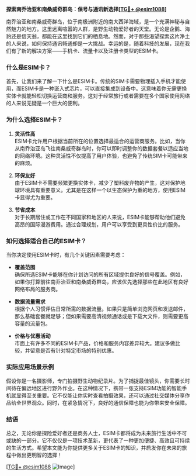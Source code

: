 **探索南乔治亚和南桑威奇群岛：保号与通讯新选择[[TG💪+ @esim1088](https://t.me/s/esim1088)]**

南乔治亚和南桑威奇群岛，位于南极洲附近的南大西洋海域，是一个充满神秘与自然魅力的地方。这里远离喧嚣的人群，是野生动物爱好者的天堂。无论是企鹅、海豹还是信天翁，都能在这里找到它们的栖息地。然而，对于那些渴望探索这片净土的人来说，如何保持通讯畅通却是一大挑战。幸运的是，随着科技的发展，现在我们有了新的解决方案——手机卡、流量卡以及注册卡类型的ESIM卡。

### **什么是ESIM卡？**

首先，让我们来了解一下什么是ESIM卡。传统的SIM卡需要物理插入手机才能使用，而ESIM卡是一种嵌入式芯片，可以直接集成到设备中。这意味着你无需更换实体卡就能轻松切换运营商和服务。这对于经常旅行或者需要在多个国家使用网络的人来说无疑是一个巨大的便利。

### **为什么选择ESIM卡？**

1. **灵活性高**  
   ESIM卡允许用户根据当前所在的位置选择最适合的运营商服务。比如，当你从南乔治亚岛飞往南桑威奇群岛时，你可以即时调整你的数据套餐以适应当地的网络环境。这种灵活性不仅提高了用户体验，也避免了传统SIM卡可能带来的麻烦。

2. **环保友好**  
   由于ESIM卡不需要频繁更换实体卡，减少了塑料废弃物的产生，这对保护地球环境具有重要意义。尤其是在这样一个以生态保护为重的地方，使用ESIM卡显得尤为重要。

3. **节省成本**  
   对于长期居住或工作在不同国家和地区的人来说，ESIM卡能够帮助他们避免高昂的国际漫游费用。通过合理规划，用户可以享受到更具性价比的服务。

### **如何选择适合自己的ESIM卡？**

当你决定使用ESIM卡时，有几个关键因素需要考虑：

- **覆盖范围**  
  确保所选ESIM卡能够在你计划访问的所有区域提供良好的信号覆盖。例如，如果你打算前往南乔治亚和南桑威奇群岛，应该优先选择那些在此地区有良好网络布局的服务商。

- **数据流量需求**  
  根据个人习惯评估日常所需的数据流量。如果只是简单浏览网页和发送邮件，那么基础套餐就足够；但如果需要高清视频通话或是下载大文件，则需要更高容量的流量包。

- **价格与优惠活动**  
  市面上有许多不同的ESIM卡产品，价格和服务内容差异较大。建议多做比较，并留意是否有针对特定市场的特别优惠。

### **实际应用场景示例**

假设你是一名摄影师，专门拍摄野生动物纪录片。为了捕捉最佳镜头，你需要长时间待在偏远地区进行野外作业。在这种情况下，携带一张支持ESIM功能的智能手机就显得至关重要。它不仅能让你实时查看拍摄效果，还可以通过社交媒体分享作品给全世界观众。同时，在紧急情况下，良好的通信保障也能为你带来安全保障。

### **结语**

总之，无论你是探险爱好者还是商务人士，ESIM卡都将成为未来旅行生活中不可或缺的一部分。它不仅仅是一项技术革新，更代表了一种更加便捷、高效且可持续的生活方式。希望本文能为你提供更多关于ESIM卡的知识，并启发你在未来的旅程中做出更明智的选择！

[[TG💪+ @esim1088](https://t.me/s/esim1088) ![Image](https://i.postimg.cc/4NQfJmqS/Snipaste-2025-05-13-00-14-12.png)]